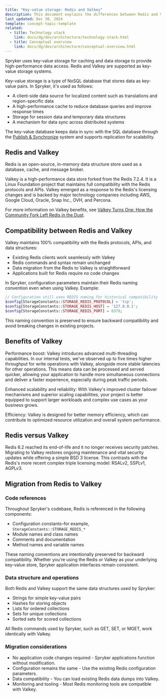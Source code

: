 ```yaml
---
title: "Key-value storage: Redis and Valkey"
description: This document explains the differences between Redis and Valkey, their compatibility, and the benefits of Valkey migration in Spryker Commerce OS.
last_updated: Dec 30, 2024
template: concept-topic-template
related:
  - title: Technology stack
    link: docs/dg/dev/architecture/technology-stack.html
  - title: Conceptual overview
    link: docs/dg/dev/architecture/conceptual-overview.html
---
```


Spryker uses key-value storage for caching and data storage to provide high-performance data access. Redis and Valkey are supported as key-value storage systems.

Key-value storage is a type of NoSQL database that stores data as key-value pairs. In Spryker, it's used as follows:

- A client-side data source for localized content such as translations and region-specific data
- A high-performance cache to reduce database queries and improve response times
- Storage for session data and temporary data structures
- A mechanism for data sync across distributed systems

The key-value database keeps data in sync with the SQL database through the [Publish & Synchronize](/docs/dg/dev/backend-development/data-manipulation/data-publishing/publish-and-synchronization.html) system and supports replication for scalability.


## Redis and Valkey

Redis is an open-source, in-memory data structure store used as a database, cache, and message broker.

Valkey is a high-performance data store forked from the Redis 7.2.4. It is a Linux Foundation project that maintains full compatibility with the Redis protocols and APIs. Valkey emerged as a response to the Redis's licensing changes and is backed by major technology companies including AWS, Google Cloud, Oracle, Snap Inc., OVH, and Percona.

For more information on Valkey benefits, see [Valkey Turns One: How the Community Fork Left Redis in the Dust](https://www.gomomento.com/blog/valkey-turns-one-how-the-community-fork-left-redis-in-the-dust/).


## Compatibility between Redis and Valkey

Valkey maintains 100% compatibility with the Redis protocols, APIs, and data structures:

- Existing Redis clients work seamlessly with Valkey
- Redis commands and syntax remain unchanged
- Data migration from the Redis to Valkey is straightforward
- Applications built for Redis require no code changes

In Spryker, configuration parameters maintain their Redis naming convention even when using Valkey. Example:

```php
// Configuration still uses REDIS naming for historical compatibility
$config[StorageConstants::STORAGE_REDIS_PROTOCOL] = 'tcp';
$config[StorageConstants::STORAGE_REDIS_HOST] = '127.0.0.1';
$config[StorageConstants::STORAGE_REDIS_PORT] = 6379;
```

This naming convention is preserved to ensure backward compatibility and avoid breaking changes in existing projects.

## Benefits of Valkey

Performance boost: Valkey introduces advanced multi-threading capabilities. In our internal tests, we've observed up to five times higher throughput for write operations with Valkey, alongside more stable latencies for other operations. This means data can be processed and served quicker, allowing your application to handle more simultaneous connections and deliver a faster experience, especially during peak traffic periods.

Enhanced scalability and reliability: With Valkey's improved cluster failover mechanisms and superior scaling capabilities, your project is better equipped to support larger workloads and complex use cases as your business grows.

Efficiency: Valkey is designed for better memory efficiency, which can contribute to optimized resource utilization and overall system performance.

## Redis versus Valkey

Redis 6.2 reached its end-of-life and it no longer receives security patches. Migrating to Valkey restores ongoing maintenance and vital security updates while offering a simple BSD 3 license. This contrasts with the Redis's more recent complex triple licensing model: RSALv2, SSPLv1, AGPLv3.

## Migration from Redis to Valkey

### Code references

Throughout Spryker's codebase, Redis is referenced in the following components:

- Configuration constants–for example, `StorageConstants::STORAGE_REDIS_*`
- Module names and class names
- Comments and documentation
- Method names and variable names

These naming conventions are intentionally preserved for backward compatibility. Whether you're using the Redis or Valkey as your underlying key-value store, Spryker application interfaces remain consistent.

### Data structure and operations

Both Redis and Valkey support the same data structures used by Spryker:

- Strings for simple key-value pairs
- Hashes for storing objects
- Lists for ordered collections
- Sets for unique collections
- Sorted sets for scored collections

All Redis commands used by Spryker, such as GET, SET, or MGET, work identically with Valkey.

### Migration considerations

- No application code changes required - Spryker applications function without modification.  
- Configuration remains the same - Use the existing Redis configuration parameters.  
- Data compatibility - You can load existing Redis data dumps into Valkey.  
- Monitoring and tooling - Most Redis monitoring tools are compatible with Valkey.  



